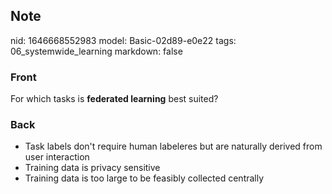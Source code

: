 ## Note
nid: 1646668552983
model: Basic-02d89-e0e22
tags: 06_systemwide_learning
markdown: false

### Front
For which tasks is <b>federated learning</b> best suited?

### Back
<ul>
  <li>Task labels don't require human labeleres but are naturally
  derived from user interaction
  <li>Training data is privacy sensitive
  <li>Training data is too large to be feasibly collected centrally
</ul>
